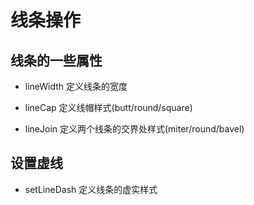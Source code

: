 # 线条操作

## 线条的一些属性

- lineWidth
  定义线条的宽度

- lineCap
  定义线帽样式(butt/round/square)

- lineJoin
  定义两个线条的交界处样式(miter/round/bavel)

## 设置虚线

- setLineDash
  定义线条的虚实样式
  